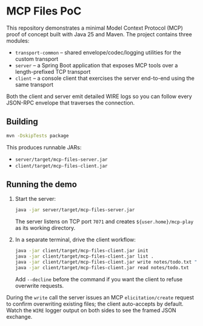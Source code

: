 # MCP Files PoC

This repository demonstrates a minimal Model Context Protocol (MCP) proof of concept built with Java 25 and Maven. The project contains three modules:

- `transport-common` – shared envelope/codec/logging utilities for the custom transport
- `server` – a Spring Boot application that exposes MCP tools over a length-prefixed TCP transport
- `client` – a console client that exercises the server end-to-end using the same transport

Both the client and server emit detailed WIRE logs so you can follow every JSON-RPC envelope that traverses the connection.

## Building

```bash
mvn -DskipTests package
```

This produces runnable JARs:

- `server/target/mcp-files-server.jar`
- `client/target/mcp-files-client.jar`

## Running the demo

1. Start the server:

   ```bash
   java -jar server/target/mcp-files-server.jar
   ```

   The server listens on TCP port `7071` and creates `${user.home}/mcp-play` as its working directory.

2. In a separate terminal, drive the client workflow:

   ```bash
   java -jar client/target/mcp-files-client.jar init
   java -jar client/target/mcp-files-client.jar list .
   java -jar client/target/mcp-files-client.jar write notes/todo.txt "buy milk"
   java -jar client/target/mcp-files-client.jar read notes/todo.txt
   ```

   Add `--decline` before the command if you want the client to refuse overwrite requests.

During the `write` call the server issues an MCP `elicitation/create` request to confirm overwriting existing files; the client auto-accepts by default. Watch the `WIRE` logger output on both sides to see the framed JSON exchange.
